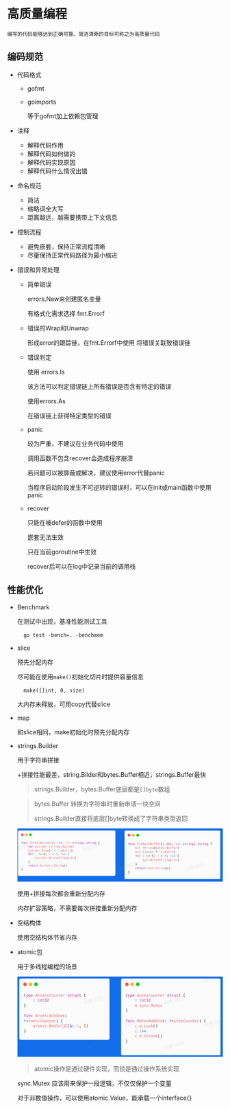 # 高质量编程

`编写的代码能够达到正确可靠、简洁清晰的目标可称之为高质量代码`

## 编码规范

* 代码格式

  * gofmt 
  * goimports 

    等于gofmt加上依赖包管理

* 注释

  * 解释代码作用
  * 解释代码如何做的
  * 解释代码实现原因
  * 解释代码什么情况出错

* 命名规范

  * 简洁
  * 缩略词全大写
  * 距离越远，越需要携带上下文信息

* 控制流程

  * 避免嵌套，保持正常流程清晰
  * 尽量保持正常代码路径为最小缩进

* 错误和异常处理

  * 简单错误

    errors.New来创建匿名变量

    有格式化需求选择 fmt.Errorf

  * 错误的Wrap和Unwrap

    形成error的跟踪链，在fmt.Errorf中使用
    将错误关联致错误链

  * 错误判定
  
    使用 errors.Is
    
    该方法可以判定错误链上所有错误是否含有特定的错误

    使用errors.As

    在错误链上获得特定类型的错误

  * panic
  
    较为严重，不建议在业务代码中使用

    调用函数不包含recover会造成程序崩溃

    若问题可以被屏蔽或解决，建议使用error代替panic

    当程序启动阶段发生不可逆转的错误时，可以在init或main函数中使用panic

  * recover

    只能在被defer的函数中使用

    嵌套无法生效

    只在当前goroutine中生效

    recover后可以在log中记录当前的调用栈

## 性能优化

* Benchmark

  在测试中出现，基准性能测试工具

        go test -bench=. -benchmem
    
* slice
    
    预先分配内存

    尽可能在使用`make()`初始化切片时提供容量信息

        make([]int, 0, size)
    
    大内存未释放，可用copy代替slice 

* map

    和slice相同，make初始化时预先分配内存

* strings.Builder
  
    用于字符串拼接

    +拼接性能最差，string.Bilder和bytes.Buffer相近，strings.Buffer最快

    > strings.Builder，bytes.Buffer底层都是`[]byte`数组
    
    > bytes.Buffer 转换为字符串时重新申请一块空间
    > 
    > strings.Builder直接将底层[]byte转换成了字符串类型返回
    
    ![](./image/字符串拼接.jpg)

    使用+拼接每次都会重新分配内存
    
    内存扩容策略，不需要每次拼接重新分配内存

* 空结构体
  
    使用空结构体节省内存

* atomic包

    用于多线程编程的场景

    ![](image/atomic包.jpg)

    > atomic操作是通过硬件实现，而锁是通过操作系统实现
    
    sync.Mutex 应该用来保护一段逻辑，不仅仅保护一个变量

    对于非数值操作，可以使用atomic.Value，能承载一个interface{} 

